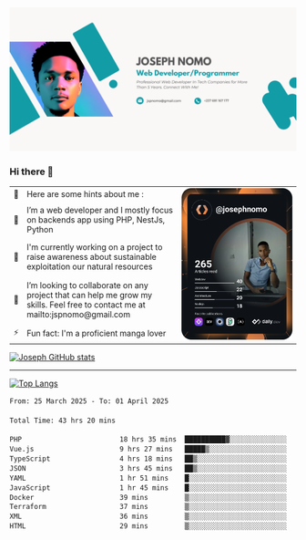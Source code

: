 ![Banner of my profile!](/Joseph_NOMO_NEW.png "Banner")

### Hi there 👋

<!--- | --  | 👋  | Here are some hints about me :                                                                                                 | <td rowspan=6><img src="/devcard.svg" width="400" alt="Joseph NOMO's Dev Card"/></td> |
| --- | --- | ------------------------------------------------------------------------------------------------------------------------------ | ------------------------------------------------------------------------------------- |
| --  | 🔭  | I’m a web developer and I mostly focus on backends app using PHP, NestJs, Python                                               |
| --  | 🦁  | I'm currently working on a project to raise awareness about sustainable exploitation our natural resources                     |
| --  | 👯  | I’m looking to collaborate on any project that can help me grow my skills. Feel free to contact me at mailto:jspnomo@gmail.com |
| --  | ⚡  | Fun fact: I'm a proficient manga lover                                                                                         |
--->

<table>
    <tr>
        <td width="1%">👋</td>
        <td width="55%">Here are some hints about me :</td>
        <td rowspan=6 width="44%"><img src="/devcard.svg" width="400" alt="Joseph NOMO's Dev Card"/></td>
    </tr>
    <tr>
        <td>🔭</td>
        <td>I’m a web developer and I mostly focus on backends app using PHP, NestJs, Python</td>
    </tr>
    <tr>
        <td>🦁</td>
        <td>I'm currently working on a project to raise awareness about sustainable exploitation our natural resources</td>
    </tr>
    <tr>
        <td>👯</td>
        <td>I’m looking to collaborate on any project that can help me grow my skills. Feel free to contact me at mailto:jspnomo@gmail.com</td>
    </tr>
    <tr>
        <td>⚡</td>
        <td>Fun fact: I'm a proficient manga lover</td>
    </tr>

</table>

[![Joseph GitHub stats](https://github-readme-stats-seven-sigma-53.vercel.app/api?username=Jspascal)](https://github.com/Jspascal/github-readme-stats)

---

[![Top Langs](https://github-readme-stats-seven-sigma-53.vercel.app/api/top-langs/?username=Jspascal&layout=compact)](https://github.com/Jspascal/github-readme-stats)

<!--START_SECTION:waka-->

```txt
From: 25 March 2025 - To: 01 April 2025

Total Time: 43 hrs 20 mins

PHP                        18 hrs 35 mins  ██████████▓░░░░░░░░░░░░░░   42.92 %
Vue.js                     9 hrs 27 mins   █████▒░░░░░░░░░░░░░░░░░░░   21.84 %
TypeScript                 4 hrs 18 mins   ██▒░░░░░░░░░░░░░░░░░░░░░░   09.93 %
JSON                       3 hrs 45 mins   ██▒░░░░░░░░░░░░░░░░░░░░░░   08.69 %
YAML                       1 hr 51 mins    █░░░░░░░░░░░░░░░░░░░░░░░░   04.30 %
JavaScript                 1 hr 45 mins    █░░░░░░░░░░░░░░░░░░░░░░░░   04.04 %
Docker                     39 mins         ▒░░░░░░░░░░░░░░░░░░░░░░░░   01.51 %
Terraform                  37 mins         ▒░░░░░░░░░░░░░░░░░░░░░░░░   01.44 %
XML                        36 mins         ▒░░░░░░░░░░░░░░░░░░░░░░░░   01.41 %
HTML                       29 mins         ▒░░░░░░░░░░░░░░░░░░░░░░░░   01.13 %
```

<!--END_SECTION:waka-->
